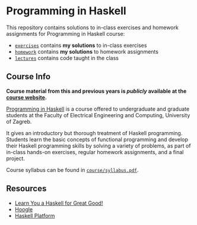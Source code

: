 # Programming in Haskell
This repository contains solutions to in-class exercises and homework assignments for Programming in Haskell course:
- [`exercises`](exercises) contains **my solutions** to in-class exercises
- [`homework`](homework) contains **my solutions** to homework assignments
- [`lectures`](lectures/) contains code taught in the class

## Course Info
**Course material from this and previous years is *publicly* available at the [course website](https://www.fer.unizg.hr/predmet/puh/materijali).**

[Programming in Haskell](https://www.fer.unizg.hr/en/course/pih) is a course offered to undergraduate and graduate students at the Faculty of Electrical Engineering and Computing, University of Zagreb.

It gives an introductory but thorough treatment of Haskell programming. Students learn the basic concepts of functional programming and develop their Haskell programming skills by solving a variety of problems, as part of in-class hands-on exercises, regular homework assignments, and a final project.

Course syllabus can be found in [`course/syllabus.pdf`](course/syllabus.pdf).

## Resources
- [Learn You a Haskell for Great Good!](http://learnyouahaskell.com/chapters)
- [Hoogle](https://www.haskell.org/hoogle)
- [Haskell Platform](https://www.haskell.org/platform)
